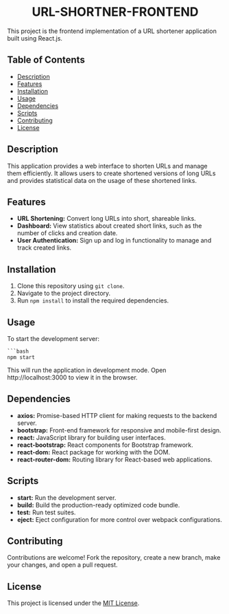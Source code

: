 <h1 align="center"> URL-SHORTNER-FRONTEND </h1> 

This project is the frontend implementation of a URL shortener application built using React.js.

## Table of Contents

- [Description](#description)
- [Features](#features)
- [Installation](#installation)
- [Usage](#usage)
- [Dependencies](#dependencies)
- [Scripts](#scripts)
- [Contributing](#contributing)
- [License](#license)

## Description

This application provides a web interface to shorten URLs and manage them efficiently. It allows users to create shortened versions of long URLs and provides statistical data on the usage of these shortened links.

## Features

- **URL Shortening:** Convert long URLs into short, shareable links.
- **Dashboard:** View statistics about created short links, such as the number of clicks and creation date.
- **User Authentication:** Sign up and log in functionality to manage and track created links.

## Installation

1. Clone this repository using `git clone`.
2. Navigate to the project directory.
3. Run `npm install` to install the required dependencies.

## Usage

To start the development server:

    ```bash
    npm start
    
This will run the application in development mode. Open http://localhost:3000 to view it in the browser.

## Dependencies

- **axios:** Promise-based HTTP client for making requests to the backend server.
- **bootstrap:** Front-end framework for responsive and mobile-first design.
- **react:** JavaScript library for building user interfaces.
- **react-bootstrap:** React components for Bootstrap framework.
- **react-dom:** React package for working with the DOM.
- **react-router-dom:** Routing library for React-based web applications.

## Scripts

- **start:** Run the development server.
- **build:** Build the production-ready optimized code bundle.
- **test:** Run test suites.
- **eject:** Eject configuration for more control over webpack configurations.

## Contributing

Contributions are welcome! Fork the repository, create a new branch, make your changes, and open a pull request.

## License

This project is licensed under the [MIT License](LICENSE).


